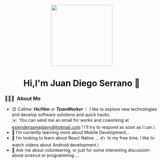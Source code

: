 <p align="center">
  <img src="https://i.imgur.com/2LvAOku.png" height="200"/>
</p>
<div align="center">
<h1 align="center">Hi,I'm <a>Juan Diego Serrano</a> 👋</h1>
</div>


### 👨🏻‍💻 &nbsp;About Me
- 😊 Callme: ***He/Him*** or ***TeamWorker*** 
💡 &nbsp;I like to explore new technologies and develop software solutions and quick hacks.\
✉️ &nbsp;You can send me an email for works and coworking at eslendergameplayy@hotmail.com ! I'll try to respond as soon as I can.\
- 🌱 I’m currently learning more about Mobile Development...
- 👯 I’m looking to learn about React Native ...
✍️ &nbsp;In my free time, I like to watch videos about Android development.\
- 💬 Ask me about volunteering, or just for some interesting discussion about science or programming ...
